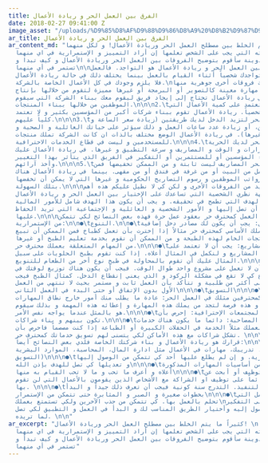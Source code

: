 ```yaml
---
title: الفرق بين العمل الحر و ريادة الأعمال
date: 2018-02-27 09:41:00 Z
image_asset: "/uploads/%D9%85%D8%AF%D9%88%D9%86%D8%A9%20%D8%B2%D9%87%D9%8A%D8%B1%202.jpg"
ar_title: الفرق بين العمل الحر و ريادة الأعمال
ar_content_md: "كثيراً ما يتم الخلط بين مصطلح العمل الحر وريادة الأعمال! و لكل منهما
  خواصه و مهاراته التي يجب على الشخص تعلمها إن أراد التمييز و الإستمرارية في اي منهما.
  في هذه التدوينة سأقوم بتوضيح الفروقات بين العمل الحر وريادة الأعمال و كيف تبدا و
  تستمر في أي منهما\n\nأكبر الفوارق بين العمل الحر و ريادة الأعمال هو التواجد. فالعمل
  الحر معتمد على تواجدك شخصياً أثناء القيام بالعمل بينما يختلف ذلك في حالة ريادة الأعمال
  فلا يلزم وجودك في كل الأعمال الخاصة بالشركة.\nو هناك فروقات أخرى جوهرية منها:\n\n\n1.\tالعمل
  الحر يحتاج إلى مهارة معينة كالتصوير أو البرمجة أو غيرها مميزة لتقوم من خلالها بإنتاج
  عمل لغيرك. في ريادة الأعمال تحتاج إلى إيجاد فريق ليقوم معك ببناء الشركة التي سيقوم
  الموظفين من خلالها ببناء المنتجات.\n\n\n2.\tالعمل الحر تعتمد على كمية الأعمال التي
  تقوم بها شخصياً. ريادة الأعمال تقوم ببناء شركات أكبر من المؤسسين بكثير و لا تعتمد
  كلياً عليهم.\n\n\n3.\tفي العمل الحر لتزيد الدخل لديك طريقتين (زيادة سعر الساعة و
  ذلك لحد معين، أو زيادة عدد ساعات العمل و ذلك سيؤثر على حياتك العائلية و الصحية و
  الاجتماعية و غيرها). في ريادة الأعمال الوضع مختلف بالذات ان كانت الشركة تملك منتجات
  للمستخدمين و ليست في قطاع الخدمات الاحترافية.\n\n\n4.\tفي العمل الحر لديك الحرية
  التامة في القرارات و الوقت و المصاريف و سرعة التطبيق و غيرها. في ريادة الأعمال عليك
  أن تعود للشركاء المؤسسين أو للمستثمرين أو التفكير في الفريق الذي يتأثر بهذا التغيير
  وأخذ آرائهم.\n\n\n5.\tفي العمل الحر المصاريف ليست ثابتة و من الممكن تخفيضها فمن
  الممكن أن تعمل من البيت أو من غرفة في فندق أو من مقهى. بينما في ريادة الأعمال هناك
  مصاريف ثابتة كرواتب الموظفين و رسوم التصاريح الحكومية و غيرها التي لا يمكن أن تخفضها
  بتلك السهولة.\n\n\nهنالك العديد من الفروقات الأخرى و لكن كي لا نطيل عليكم هذه أهم
  الفروقات من وجهة نظري الشخصية التي تساعدك على الإختيار بين العمل الحر و ريادة الأعمال
  واضعاً في بالك الهدف التي تطمح في تحقيقه. و يجب أن يكون هذا الهدف شامل للأمور المالية
  التي تريد أن تصل إليها و الأمور الشخصية و العائلية و الإجتماعية التي تريد الحفاظ
  عليها.\n\n\nإن كان قرارك العمل كمحترف حر بعقود عمل حرة فهذه بعض النصائح لكي تتمكن
  من الإستمرارية:\n\n●\tالتنوع.\n\n●\tتنوع مصادر الدخل: يجب أن يكون لك مصادر دخل إضافية
  مرتبطة بعملك الأساسي كمحترف حر مثالاً إذا إخترت بأن تعمل كطباخ فمن الممكن أن تبيع
  أيضاً المنتجات الخام لهذه الطبخة و من الممكن أن نقوم بخدمة تعليم الطبخ أو غيرها
  من المهام المتعلقة بعملك محترف حر.\n\n\n●\tتنوع نوع المشاريع: يجب أن لا تعتمد على
  نوع واحد من المشاريع و لنكمل في المثال أعلاه. إذا كنت تقوم بطبخ الحلويات على سبيل
  المثال عليك أن تقوم بالمحاولة في طبخ نوع أخر من الطعام للتنويع.\n\n\n●\tتنوع توزيع
  الوقت: يجب أن لا تعمل على مشروع واحد طوال الوقت. فيجب أن يكون هناك توزيع لوقتك في
  أكثر من مشروع كي لا تقع في مشكلة الركود و الذي يعني إنقطاع الدخل. كمثال الطبخ فيجب
  أن تعمل على أكثر من طلبية و تتأكد بأن العمل ثابت و مستمر بحيث لا تنتهي من العمل
  الأول بدون الإتفاق أو حتى البدء في العمل الثاني\n\n\n●\tالتسويق\n\n\n●\tالتعاون
  مع من يعملون كمحترفين مثلك في العمل الحر: عادة ما يطلب منك أمور خارج نطاق المهارات
  التي تملكها و هذه فرصة لتجد من يملك هذه المهارة و إعطائه هذه المهمة و بذلك سيقوم
  هو بالمثل عندما يواجه نفس الأمر.\n\n\n●\tالتواجد في المجتمعات الإحترافية: إحرص بأن
  تكون بينهم و بناء شراكات.\n\n\n●\tمن خلال الخدمات المصاحبة: دائما ما يكون هناك خدمات
  مصاحبة لعملك مثلاً الخدمة في الحفلات الكبيرة أو الطباعة إذا كنت مصصماً فاحرص بأن
  تشكل شراكات مع هذه الأماكن لكي يتسنى لهم تسويق خدماتك كمحترف حر. \n\n\nأما إذا كان
  قرارك هو ريادة الأعمال و بناء شركتك الخاصة فلدي بعض النصائح أيضاً:\n\n\n●\tقم بقياس
  مهاراتك (خبرتك، تدريبك، مهارات في الأعمال مثل ادارة المال، المحاسبة، الموارد البشرية،
  التسويق)\n\n\n●\tضع خطة تجارية. و إن لم يطلع عليها أحد كي تتمكن من الوصول إليها
  و تعديلها كي تصل للهدف بإذن الله\n\n\n●\tتعلم ما لا تعرفه من أساسيات المهارات المذكورة
  أعلاه و أعرف ما تحب و ما لا تحب القيام به منها\n\n\n●\tإبدأ في التوظيف أو أبحث عن
  شريك. ركز دائماً على توظيف او الشراكة مع الأشخاص الذين يقومون بالأعمال التي لن تقوم
  بها. \n\n\n●\tالتدرج في التنفيذ. التدرج سنة كونية فيجب أن تعرف ذلك جيداً و البدأ
  بخطوات صغيرة و الصبر و المثابرة حتى تتمكن من الإستمرار\n\n\n●\tإبني بيئة العمل التي
  تحلم بالعمل بها. كي تتمكن من جذب الآخرين ولكي تستمتع بعملك\nليس عليك الآن إلى التفكير
  فيما تريد الوصول إليه وأختيار الطريق المناسب لك و البدأ في العمل و التطبيق لكي تصل
  لما تريده. \n\n"
ar_excerpt: "كثيراً ما يتم الخلط بين مصطلح العمل الحر وريادة الأعمال! \nو لكل منهما
  خواصه و مهاراته التي يجب على الشخص تعلمها إن أراد التمييز و الإستمرارية في اي منهما.
  في هذه التدوينة سأقوم بتوضيح الفروقات بين العمل الحر وريادة الأعمال و كيف تبدأ و
  تستمر في أي منهما"
---
```


